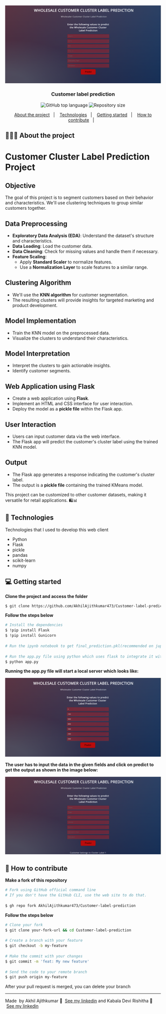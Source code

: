 ![Customer label prediction](https://github.com/AkhilAjithkumar473/Customer-label-prediction/blob/main/Homepage.png)

<h3 align="center">
  Customer label prediction
</h3>

<p align="center">
  <img alt="GitHub top language" src="https://img.shields.io/github/languages/top/AkhilAjithkumar473/Customer-label-prediction">
  
  <img alt="Repository size" src="https://img.shields.io/github/repo-size/AkhilAjithkumar473/Customer-label-prediction">
</p>

<p align="center">
  <a href="#-about-the-project">About the project</a>&nbsp;&nbsp;&nbsp;|&nbsp;&nbsp;&nbsp;
  <a href="#-technologies">Technologies</a>&nbsp;&nbsp;&nbsp;|&nbsp;&nbsp;&nbsp;
  <a href="#-getting-started">Getting started</a>&nbsp;&nbsp;&nbsp;|&nbsp;&nbsp;&nbsp;
  <a href="#-how-to-contribute">How to contribute</a>&nbsp;&nbsp;&nbsp;|&nbsp;&nbsp;&nbsp;
</p>

## 👨🏻‍💻 About the project

# Customer Cluster Label Prediction Project

## Objective
The goal of this project is to segment customers based on their behavior and characteristics. We'll use clustering techniques to group similar customers together.

## Data Preprocessing
- **Exploratory Data Analysis (EDA)**: Understand the dataset's structure and characteristics.
- **Data Loading**: Load the customer data.
- **Data Cleaning**: Check for missing values and handle them if necessary.
- **Feature Scaling**:
  - Apply **Standard Scaler** to normalize features.
  - Use a **Normalization Layer** to scale features to a similar range.

## Clustering Algorithm
- We'll use the **KNN algorithm** for customer segmentation.
- The resulting clusters will provide insights for targeted marketing and product development.

## Model Implementation
- Train the KNN model on the preprocessed data.
- Visualize the clusters to understand their characteristics.

## Model Interpretation
- Interpret the clusters to gain actionable insights.
- Identify customer segments.

## Web Application using Flask
- Create a web application using **Flask**.
- Implement an HTML and CSS interface for user interaction.
- Deploy the model as a **pickle file** within the Flask app.

## User Interaction
- Users can input customer data via the web interface.
- The Flask app will predict the customer's cluster label using the trained KNN model.

## Output
- The Flask app generates a response indicating the customer's cluster label.
- The output is a **pickle file** containing the trained KMeans model.

This project can be customized to other customer datasets, making it versatile for retail applications. 🛍️📊


## 🚀 Technologies

Technologies that I used to develop this web client

- Python
- Flask
- pickle
- pandas
- scikit-learn
- numpy

## 💻 Getting started

**Clone the project and access the folder**

```bash
$ git clone https://github.com/AkhilAjithkumar473/Customer-label-prediction.git && cd Customer-label-prediction
```

**Follow the steps below**

```bash
# Install the dependencies
$ !pip install Flask
$ !pip install Gunicorn

# Run the ipynb notebook to get final_prediction.pkl(recommended on jupyter notebook)

# Run the app.py file using python which uses flask to integrate it with index.html file
$ python app.py
```
**Running the app.py file will start a local server which looks like:**

![Input](https://github.com/AkhilAjithkumar473/Customer-label-prediction/blob/main/Input.png)

**The user has to input the data in the given fields and click on predict to get the output as shown in the image below:**

![Output](https://github.com/AkhilAjithkumar473/Customer-label-prediction/blob/main/output.png)

## 🤔 How to contribute

**Make a fork of this repository**

```bash
# Fork using GitHub official command line
# If you don't have the GitHub CLI, use the web site to do that.

$ gh repo fork AkhilAjithkumar473/Customer-label-prediction
```

**Follow the steps below**

```bash
# Clone your fork
$ git clone your-fork-url && cd Customer-label-prediction

# Create a branch with your feature
$ git checkout -b my-feature

# Make the commit with your changes
$ git commit -m 'feat: My new feature'

# Send the code to your remote branch
$ git push origin my-feature
```

After your pull request is merged, you can delete your branch 

---

Made &nbsp;by Akhil Ajithkumar 👋 &nbsp;[See my linkedin](https://www.linkedin.com/in/akhil-ajithkumar-230b52220/)
and Kabala Devi Rishitha 👋 &nbsp;[See my linkedin](http://www.linkedin.com/in/kabala-devi-rishitha-b8b150283)